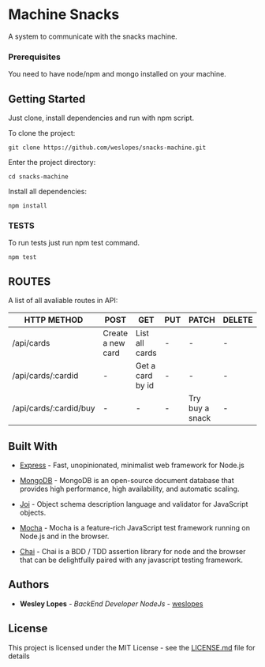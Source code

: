 # Machine Snacks

A system to communicate with the snacks machine.

### Prerequisites

You need to have node/npm and mongo installed on your machine.

## Getting Started

Just clone, install dependencies and run with npm script.

To clone the project:
```
git clone https://github.com/weslopes/snacks-machine.git
```

Enter the project directory:
```
cd snacks-machine
```
Install all dependencies:
```
npm install
```

### TESTS

To run tests just run npm test command.
```
npm test
```

## ROUTES

A list of all avaliable routes in API:

| HTTP METHOD | POST  | GET | PUT | PATCH | DELETE|
| ----------- | ----- | --- | ---- | ----- | ------|
| /api/cards  | Create a new card | List all cards | - | - | - |
| /api/cards/:cardid | - | Get a card by id | - | - | - |
| /api/cards/:cardid/buy | - | - | - | Try buy a snack | - |

## Built With

* [Express](https://expressjs.com/) - Fast, unopinionated, minimalist web framework for Node.js

* [MongoDB](https://www.mongodb.com/) - MongoDB is an open-source document database that provides high performance, high availability, and automatic scaling.

* [Joi](https://github.com/hapijs/joi) - Object schema description language and validator for JavaScript objects.

* [Mocha](https://mochajs.org/) - Mocha is a feature-rich JavaScript test framework running on Node.js and in the browser.

* [Chai](http://www.chaijs.com) - Chai is a BDD / TDD assertion library for node and the browser that can be delightfully paired with any javascript testing framework.

## Authors

* **Wesley Lopes** - *BackEnd Developer NodeJs* - [weslopes](https://github.com/weslopes)

## License

This project is licensed under the MIT License - see the [LICENSE.md](LICENSE.md) file for details
